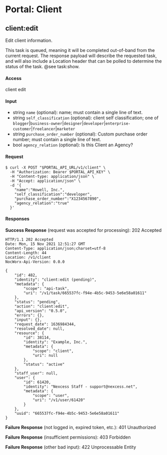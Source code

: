 # Portal: Client

## client:edit
Edit client information.

This task is queued, meaning it will be completed out-of-band from the current request. The response payload will describe the requested task, and will also include a Location header that can be polled to determine the status of the task. @see task:show.

#### Access
client edit

#### Input
- string `name` (optional): name; must contain a single line of text.
- string `self_classification` (optional): client self classification; one of `blogger`|`business-owner`|`designer`|`developer`|`enterprise-customer`|`freelancer`|`marketer`
- string `purchase_order_number` (optional): Custom purchase order number; must contain a single line of text.
- bool `agency_relation` (optional): Is this Client an Agency?

#### Request
```
$ curl -X POST "$PORTAL_API_URL/v1/client" \
  -H "Authorization: Bearer $PORTAL_API_KEY" \
  -H "Content-type: application/json" \
  -H "Accept: application/json" \
  -d '{
    "name":"Howell, Inc.",
    "self_classification":"developer",
    "purchase_order_number":"X1234567890",
    "agency_relation":"true"
  }'
```

#### Responses
**Success Response** (request was accepted for processing): 202 Accepted
```
HTTP/1.1 202 Accepted
Date: Mon, 15 Nov 2021 12:51:27 GMT
Content-Type: application/json;charset=utf-8
Content-Length: 44
Location: /v1/client
NocWorx-Api-Version: 0.0.0

{
    "id": 482,
    "identity": "client:edit (pending)",
    "metadata": {
        "scope": "api-task",
        "uri": "/v1/task/665537fc-f94e-4b5c-9453-5e6e58a01611"
    },
    "status": "pending",
    "action": "client:edit",
    "api_version": "0.5.0",
    "errors": {},
    "input": {},
    "request_date": 1636984344,
    "resolved_date": null,
    "resource": {
        "id": 38114,
        "identity": "Example, Inc.",
        "metadata": {
            "scope": "client",
            "uri": null
        },
        "status": "active"
    },
    "staff_user": null,
    "user": {
        "id": 61420,
        "identity": "Nexcess Staff - support@nexcess.net",
        "metadata": {
            "scope": "user",
            "uri": "/v1/user/61420"
        }
    },
    "uuid": "665537fc-f94e-4b5c-9453-5e6e58a01611"
}
```

**Failure Response** (not logged in, expired token, etc.): 401 Unauthorized

**Failure Response** (insufficient permissions): 403 Forbidden

**Failure Response** (other bad input): 422 Unprocessable Entity
